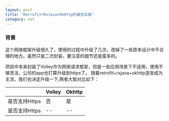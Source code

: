 ```yaml
---
layout: post
title: "Retrofit+RxJava+OkHttp的最佳实践"
category: net
---
```


### 背景
这个网络框架升级很久了，使用的过程中升级了几次，改掉了一些原本设计中不合理的地方。虽然只是二次封装，要注意的细节还是蛮多的。

项目中本来封装了Volley作为网络请求框架，但是一些应用场景下不适用，使用不够灵活，公司的app也打算升级到https了。
随着retrofit+rxjava+okhttp逐渐成为主流，我们也决定升级一下,两者大致对比如下：

|     | Volley | Okhttp |
| ---- | ------ | ------ |
|    是否支持Https  | 否 | 是 |
|是否支持Https|--|--|


